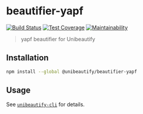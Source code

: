 # beautifier-yapf

[![Build Status](https://travis-ci.org/Unibeautify/beautifier-yapf.svg?branch=master)](https://travis-ci.org/Unibeautify/beautifier-yapf) [![Test Coverage](https://api.codeclimate.com/v1/badges/b8f7f31ffd9136714ec9/test_coverage)](https://codeclimate.com/github/Unibeautify/beautifier-yapf/test_coverage) [![Maintainability](https://api.codeclimate.com/v1/badges/b8f7f31ffd9136714ec9/maintainability)](https://codeclimate.com/github/Unibeautify/beautifier-yapf/maintainability)

> yapf beautifier for Unibeautify

## Installation

```bash
npm install --global @unibeautify/beautifier-yapf
```

## Usage

See [`unibeautify-cli`](https://github.com/Unibeautify/unibeautify-cli) for details.